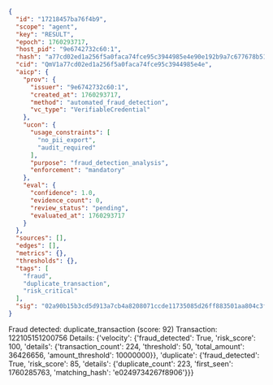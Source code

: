 ```json
{
  "id": "17218457ba76f4b9",
  "scope": "agent",
  "key": "RESULT",
  "epoch": 1760293717,
  "host_pid": "9e6742732c60:1",
  "hash": "a77cd02ed1a256f5a0faca74fce95c3944985e4e90e192b9a7c677678b51d83b",
  "cid": "QmV1a77cd02ed1a256f5a0faca74fce95c3944985e4e",
  "aicp": {
    "prov": {
      "issuer": "9e6742732c60:1",
      "created_at": 1760293717,
      "method": "automated_fraud_detection",
      "vc_type": "VerifiableCredential"
    },
    "ucon": {
      "usage_constraints": [
        "no_pii_export",
        "audit_required"
      ],
      "purpose": "fraud_detection_analysis",
      "enforcement": "mandatory"
    },
    "eval": {
      "confidence": 1.0,
      "evidence_count": 0,
      "review_status": "pending",
      "evaluated_at": 1760293717
    }
  },
  "sources": [],
  "edges": [],
  "metrics": {},
  "thresholds": {},
  "tags": [
    "fraud",
    "duplicate_transaction",
    "risk_critical"
  ],
  "sig": "02a90b15b3cd5d913a7cb4a8208071ccde11735085d26ff883501aa804c3f71c"
}
```

Fraud detected: duplicate_transaction (score: 92)
Transaction: 122105151200756
Details: {'velocity': {'fraud_detected': True, 'risk_score': 100, 'details': {'transaction_count': 224, 'threshold': 50, 'total_amount': 36426656, 'amount_threshold': 10000000}}, 'duplicate': {'fraud_detected': True, 'risk_score': 85, 'details': {'duplicate_count': 223, 'first_seen': 1760285763, 'matching_hash': 'e0249734267f8906'}}}